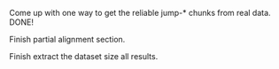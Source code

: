 
Come up with one way to get the reliable jump-* chunks from real data. DONE!

Finish partial alignment section.

Finish extract the dataset size all results.





